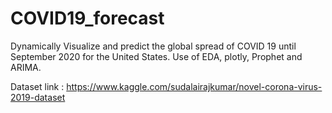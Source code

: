 # COVID19_forecast
Dynamically Visualize and predict the global spread of COVID 19 until September 2020 for the United States.
Use of EDA, plotly, Prophet and ARIMA.

Dataset link : https://www.kaggle.com/sudalairajkumar/novel-corona-virus-2019-dataset


